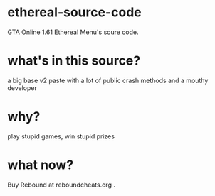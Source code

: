 # ethereal-source-code
GTA Online 1.61 Ethereal Menu's soure code. 

# what's in this source?
a big base v2 paste with a lot of public crash methods and a mouthy developer

# why? 
play stupid games, win stupid prizes

# what now?
Buy Rebound at reboundcheats.org .
